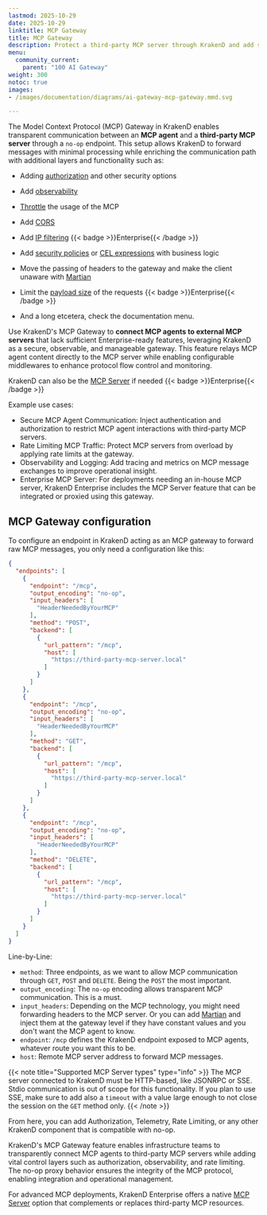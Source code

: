 ```yaml
---
lastmod: 2025-10-29
date: 2025-10-29
linktitle: MCP Gateway
title: MCP Gateway
description: Protect a third-party MCP server through KrakenD and add security, observability, and traffic management features.
menu:
  community_current:
    parent: "100 AI Gateway"
weight: 300
notoc: true
images:
- /images/documentation/diagrams/ai-gateway-mcp-gateway.mmd.svg

---
```

The Model Context Protocol (MCP) Gateway in KrakenD enables transparent communication between an **MCP agent** and a **third-party MCP server** through a `no-op` endpoint. This setup allows KrakenD to forward messages with minimal processing while enriching the communication path with additional layers and functionality such as:

- Adding [authorization](/docs/authorization/) and other security options
- Add [observability](/docs/telemetry/)
- [Throttle](/docs/throttling/) the usage of the MCP
- Add [CORS](/docs/service-settings/cors/)
- Add [IP filtering](/docs/enterprise/throttling/ipfilter/) {{< badge >}}Enterprise{{< /badge >}}
- Add [security policies](/docs/enterprise/security-policies/) or [CEL expressions](/docs/endpoints/common-expression-language-cel/) with business logic
- Move the passing of headers to the gateway and make the client unaware with [Martian](/docs/backends/martian/)
- Limit the [payload size](/docs/enterprise/endpoints/maximum-request-size) of the requests {{< badge >}}Enterprise{{< /badge >}}

- And a long etcetera, check the documentation menu.

Use KrakenD's MCP Gateway to **connect MCP agents to external MCP servers** that lack sufficient Enterprise-ready features, leveraging KrakenD as a secure, observable, and manageable gateway. This feature relays MCP agent content directly to the MCP server while enabling configurable middlewares to enhance protocol flow control and monitoring.

KrakenD can also be the [MCP Server](/docs/enterprise/ai-gateway/mcp-server/) if needed {{< badge >}}Enterprise{{< /badge >}}

Example use cases:

- Secure MCP Agent Communication: Inject authentication and authorization to restrict MCP agent interactions with third-party MCP servers.
- Rate Limiting MCP Traffic: Protect MCP servers from overload by applying rate limits at the gateway.
- Observability and Logging: Add tracing and metrics on MCP message exchanges to improve operational insight.
- Enterprise MCP Server: For deployments needing an in-house MCP server, KrakenD Enterprise includes the MCP Server feature that can be integrated or proxied using this gateway.

## MCP Gateway configuration
To configure an endpoint in KrakenD acting as an MCP gateway to forward raw MCP messages, you only need a configuration like this:

```json
{
  "endpoints": [
    {
      "endpoint": "/mcp",
      "output_encoding": "no-op",
      "input_headers": [
        "HeaderNeededByYourMCP"
      ],
      "method": "POST",
      "backend": [
        {
          "url_pattern": "/mcp",
          "host": [
            "https://third-party-mcp-server.local"
          ]
        }
      ]
    },
    {
      "endpoint": "/mcp",
      "output_encoding": "no-op",
      "input_headers": [
        "HeaderNeededByYourMCP"
      ],
      "method": "GET",
      "backend": [
        {
          "url_pattern": "/mcp",
          "host": [
            "https://third-party-mcp-server.local"
          ]
        }
      ]
    },
    {
      "endpoint": "/mcp",
      "output_encoding": "no-op",
      "input_headers": [
        "HeaderNeededByYourMCP"
      ],
      "method": "DELETE",
      "backend": [
        {
          "url_pattern": "/mcp",
          "host": [
            "https://third-party-mcp-server.local"
          ]
        }
      ]
    }
  ]
}
```
Line-by-Line:

- `method`: Three endpoints, as we want to allow MCP communication through `GET`, `POST` and `DELETE`. Being the `POST` the most important.
- `output_encoding`: The `no-op` encoding allows transparent MCP communication. This is a must.
- `input_headers`: Depending on the MCP technology, you might need forwarding headers to the MCP server. Or you can add [Martian](/docs/backends/martian/) and inject them at the gateway level if they have constant values and you don't want the MCP agent to know.
- `endpoint`: `/mcp` defines the KrakenD endpoint exposed to MCP agents, whatever route you want this to be.
- `host`: Remote MCP server address to forward MCP messages.

{{< note title="Supported MCP Server types" type="info" >}}
The MCP server connected to KrakenD must be HTTP-based, like JSONRPC or SSE. Stdio communication is out of scope for this functionality. If you plan to use SSE, make sure to add also a `timeout` with a value large enough to not close the session on the `GET` method only.
{{< /note >}}


From here, you can add Authorization, Telemetry, Rate Limiting, or any other KrakenD component that is compatible with no-op.

KrakenD's MCP Gateway feature enables infrastructure teams to transparently connect MCP agents to third-party MCP servers while adding vital control layers such as authorization, observability, and rate limiting. The no-op proxy behavior ensures the integrity of the MCP protocol, enabling integration and operational management.

For advanced MCP deployments, KrakenD Enterprise offers a native [MCP Server](/docs/enterprise/ai-gateway/mcp-server/) option that complements or replaces third-party MCP resources.
